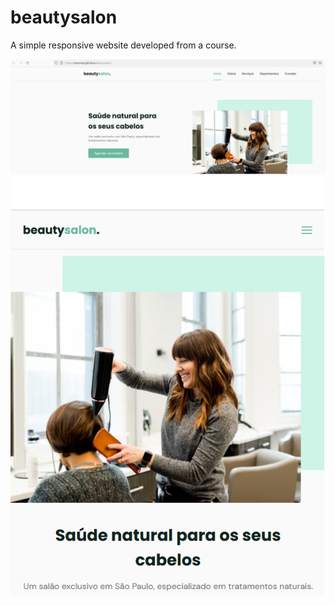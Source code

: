 # beautysalon
A simple responsive website developed from a course.

![Screenshot 1](print1.png)
![Screenshot 2](print2.png)
